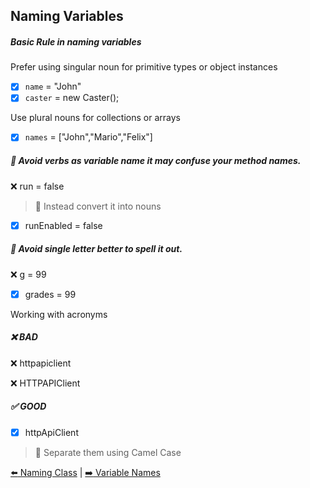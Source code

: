 ## Naming Variables

##### Basic Rule in naming variables

Prefer using singular noun for primitive types or object instances

- [x] `name` = "John"
- [x] `caster` = new Caster();

Use plural nouns for collections or arrays

- [x] `names` = ["John","Mario","Felix"]

##### :no_entry_sign: Avoid verbs as variable name it may confuse your method names.

:x: run = false

> :gem: Instead convert it into nouns

- [x] runEnabled = false

##### :no_entry_sign: Avoid single letter better to spell it out.

:x: g = 99

- [x] grades = 99

Working with acronyms

##### :x: BAD

:x: httpapiclient

:x: HTTPAPIClient

##### :white_check_mark: GOOD

- [x] httpApiClient

> :gem: Separate them using Camel Case


[:arrow_left: Naming Class](/naming-class.md) | [:arrow_right: Variable Names](/variable-names.md)
